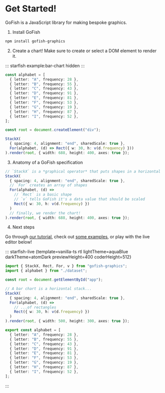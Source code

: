 # Get Started!

GoFish is a JavaScript library for making bespoke graphics.

<!-- Here's a bar chart in GoFish:

::: starfish-live {template=vanilla-ts rtl lightTheme=aquaBlue darkTheme=atomDark previewHeight=400 coderHeight=512}

```ts index.ts
import { StackX, Rect, For, v } from "gofish-graphics";
import { alphabet } from "./dataset";

const root = document.getElementById("app");

// A bar chart is a horizontal stack...
StackX(
  { spacing: 4, alignment: "end", sharedScale: true },
  For(alphabet, (d) =>
    // ...of rectangles
    Rect({ w: 30, h: v(d.frequency) })
  )
).render(root, { width: 500, height: 300, axes: true });
```

```ts dataset.ts
export const alphabet = [
  { letter: "A", frequency: 28 },
  { letter: "B", frequency: 55 },
  { letter: "C", frequency: 43 },
  { letter: "D", frequency: 91 },
  { letter: "E", frequency: 81 },
  { letter: "F", frequency: 53 },
  { letter: "G", frequency: 19 },
  { letter: "H", frequency: 87 },
  { letter: "I", frequency: 52 },
];
```

:::

::: info Note

The editor is live! Try changing "spacing" or "w".

:::

To learn more, check out [our tutorial!](/tutorial.md) -->

1. Install GoFish

```bash
npm install gofish-graphics
```

2. Create a chart! Make sure to create or select a DOM element to render it.

::: starfish example:bar-chart hidden
:::

```ts
const alphabet = [
  { letter: "A", frequency: 28 },
  { letter: "B", frequency: 55 },
  { letter: "C", frequency: 43 },
  { letter: "D", frequency: 91 },
  { letter: "E", frequency: 81 },
  { letter: "F", frequency: 53 },
  { letter: "G", frequency: 19 },
  { letter: "H", frequency: 87 },
  { letter: "I", frequency: 52 },
];

const root = document.createElement("div");

StackX(
  { spacing: 4, alignment: "end", sharedScale: true },
  For(alphabet, (d) => Rect({ w: 30, h: v(d.frequency) }))
).render(root, { width: 688, height: 400, axes: true });
```

3. Anatomy of a GoFish specification

```ts
// `StackX` is a *graphical operator* that puts shapes in a horizontal stack
StackX(
  { spacing: 4, alignment: "end", sharedScale: true },
  // `For` creates an array of shapes
  For(alphabet, (d) =>
    // `Rect` is a basic shape
    // `v` tells GoFish it's a data value that should be scaled
    Rect({ w: 30, h: v(d.frequency) })
  )
  // finally, we render the chart!
).render(root, { width: 688, height: 400, axes: true });
```

4. Next steps

Go through [our tutorial](/tutorial), check out [some examples](/examples/index), or play with the live editor below!

::: starfish-live {template=vanilla-ts rtl lightTheme=aquaBlue darkTheme=atomDark previewHeight=400 coderHeight=512}

```ts index.ts
import { StackX, Rect, For, v } from "gofish-graphics";
import { alphabet } from "./dataset";

const root = document.getElementById("app");

// A bar chart is a horizontal stack...
StackX(
  { spacing: 4, alignment: "end", sharedScale: true },
  For(alphabet, (d) =>
    // ...of rectangles
    Rect({ w: 30, h: v(d.frequency) })
  )
).render(root, { width: 500, height: 300, axes: true });
```

```ts dataset.ts
export const alphabet = [
  { letter: "A", frequency: 28 },
  { letter: "B", frequency: 55 },
  { letter: "C", frequency: 43 },
  { letter: "D", frequency: 91 },
  { letter: "E", frequency: 81 },
  { letter: "F", frequency: 53 },
  { letter: "G", frequency: 19 },
  { letter: "H", frequency: 87 },
  { letter: "I", frequency: 52 },
];
```

:::
